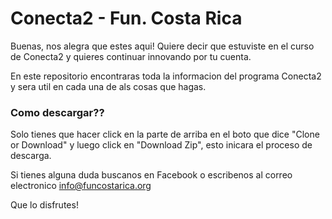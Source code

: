 # Conecta2 - Fun. Costa Rica

Buenas, nos alegra que estes aqui! Quiere decir que estuviste en el curso de Conecta2 y quieres continuar innovando por tu cuenta.

En este repositorio encontraras toda la informacion del programa Conecta2 y sera util en cada una de als cosas que hagas.



### Como descargar??

Solo tienes que hacer click en la parte de arriba en el boto que dice "Clone or Download" y luego click en "Download Zip", esto inicara el proceso de descarga.

Si tienes alguna duda buscanos en Facebook o escribenos al correo electronico info@funcostarica.org

Que lo disfrutes!
